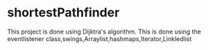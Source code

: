 # shortestPathfinder
This project is done using Dijktra's algorithm.
This  is done using the eventlistener class,swings,Arraylist,hashmaps,Iterator,Linkledlist
